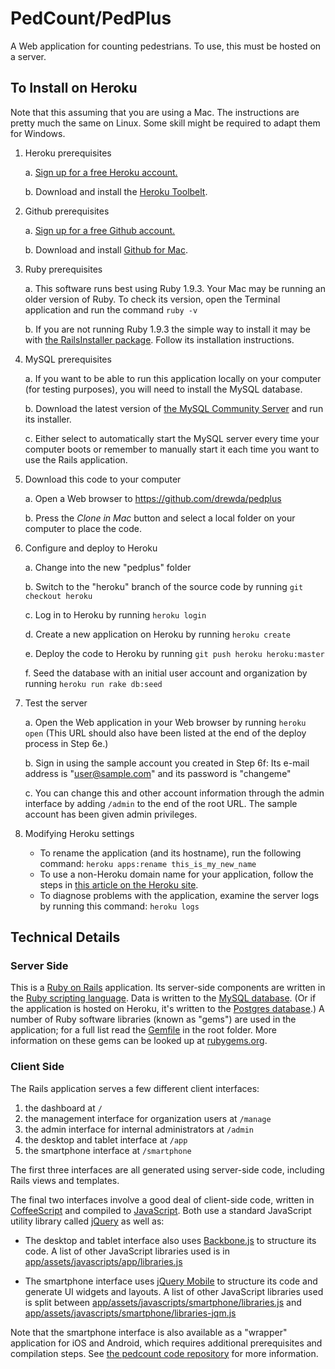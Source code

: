 # PedCount/PedPlus

A Web application for counting pedestrians. To use, this must be hosted on a server.

## To Install on Heroku

Note that this assuming that you are using a Mac. The instructions are pretty much the same on Linux. Some skill might be required to adapt them for Windows.

1. Heroku prerequisites

    a.  [Sign up for a free Heroku account.](https://api.heroku.com/signup)
    
    b.  Download and install the [Heroku Toolbelt](https://toolbelt.heroku.com/).

2. Github prerequisites

    a. [Sign up for a free Github account.](https://github.com/signup/free)
    
    b. Download and install [Github for Mac](http://mac.github.com/).
    
3. Ruby prerequisites

    a. This software runs best using Ruby 1.9.3. Your Mac may be running an older version of Ruby. To check its version, open the Terminal application and run the command `ruby -v`
    
    b. If you are not running Ruby 1.9.3 the simple way to install it may be with [the RailsInstaller package](http://railsinstaller.org/#osx). Follow its installation instructions.

4. MySQL prerequisites

    a. If you want to be able to run this application locally on your computer (for testing purposes), you will need to install the MySQL database.
    
    b. Download the latest version of [the MySQL Community Server](http://www.mysql.com/downloads/mysql/) and run its installer.
    
    c. Either select to automatically start the MySQL server every time your computer boots or remember to manually start it each time you want to use the Rails application.


5. Download this code to your computer
  
    a. Open a Web browser to https://github.com/drewda/pedplus
    
    b. Press the *Clone in Mac* button and select a local folder on your computer to place the code.
    
6. Configure and deploy to Heroku

    a. Change into the new "pedplus" folder
    
    b. Switch to the "heroku" branch of the source code by running `git checkout heroku`

    c. Log in to Heroku by running `heroku login`
    
    d. Create a new application on Heroku by running `heroku create`
    
    e. Deploy the code to Heroku by running `git push heroku heroku:master`
    
    f. Seed the database with an initial user account and organization by running `heroku run rake db:seed`
    
7. Test the server
    
    a. Open the Web application in your Web browser by running `heroku open` (This URL should also have been listed at the end of the deploy process in Step 6e.)
    
    b. Sign in using the sample account you created in Step 6f: Its e-mail address is "user@sample.com" and its password is "changeme"
    
    c. You can change this and other account information through the admin interface by adding `/admin` to the end of the root URL. The sample account has been given admin privileges.
    
8. Modifying Heroku settings
    * To rename the application (and its hostname), run the following command: `heroku apps:rename this_is_my_new_name`
    * To use a non-Heroku domain name for your application, follow the steps in [this article on the Heroku site](https://devcenter.heroku.com/articles/custom-domains).
    * To diagnose problems with the application, examine the server logs by running this command: `heroku logs`
    
    
## Technical Details

### Server Side

This is a [Ruby on Rails](http://rubyonrails.org/) application. Its server-side components are written in the [Ruby scripting language](http://www.ruby-lang.org/). Data is written to the [MySQL database](http://mysql.com/). (Or if the application is hosted on Heroku, it's written to the [Postgres database](http://www.postgresql.org/).) A number of Ruby software libraries (known as "gems") are used in the application; for a full list read the [Gemfile](https://github.com/drewda/pedplus/blob/heroku/Gemfile) in the root folder. More information on these gems can be looked up at [rubygems.org](https://rubygems.org).

### Client Side

The Rails application serves a few different client interfaces:

1. the dashboard at `/`
2. the management interface for organization users at `/manage`
3. the admin interface for internal administrators at `/admin`
4. the desktop and tablet interface at `/app`
5. the smartphone interface at `/smartphone`

The first three interfaces are all generated using server-side code, including Rails views and templates.

The final two interfaces involve a good deal of client-side code, written in [CoffeeScript](http://coffeescript.org/) and compiled to [JavaScript](https://developer.mozilla.org/en-US/docs/JavaScript). Both use a standard JavaScript utility library called [jQuery](http://jquery.com/) as well as:

- The desktop and tablet interface also uses [Backbone.js](http://backbonejs.org/) to structure its code. A list of other JavaScript libraries used is in [app/assets/javascripts/app/libraries.js](https://github.com/drewda/pedplus/blob/heroku/app/assets/javascripts/app/libraries.js)

- The smartphone interface uses [jQuery Mobile](http://jquerymobile.com/) to structure its code and generate UI widgets and layouts. A list of other JavaScript libraries used is split between  [app/assets/javascripts/smartphone/libraries.js](https://github.com/drewda/pedplus/blob/heroku/app/assets/javascripts/smartphone/libraries.js) and [app/assets/javascripts/smartphone/libraries-jqm.js](https://github.com/drewda/pedplus/blob/heroku/app/assets/javascripts/smartphone/libraries-jqm.js)

Note that the smartphone interface is also available as a "wrapper" application for iOS and Android, which requires additional prerequisites and compilation steps. See [the pedcount code repository](https://github.com/drewda/pedcount) for more information.
